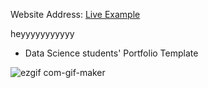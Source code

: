 Website Address: [Live Example](https://enessibest.github.io/Abraham_Portfolio/)


heyyyyyyyyyyy

- Data Science students' Portfolio Template


![ezgif com-gif-maker](https://user-images.githubusercontent.com/89073371/148211635-abdb3cd5-1099-46fc-beb7-d16008cf9704.gif)
